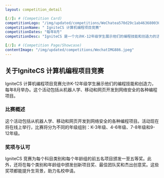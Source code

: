 ```yaml
---
layout: competition_detail

[//]: # (Competition Card)
competitionLogo: "/img/updated/competitions/WeChatea570d29c1ab46368003021e64e25aa1.png"
competitionName: " IgniteCS 计算机编程项目竞赛"
competitionDates: "每年8月"
competitionDesc: "IgniteCS 是一个允许K-12年级学生展示他们的编程技能和创造力的活动。这个活动包括从机器人学、移动和网页开发到网络安全的各种编程项目。"

[//]: # (Competition Page/Showcase)
contentImage: "/img/updated/competitions/WechatIMG886.jpeg"
---
```


## 关于IgniteCS 计算机编程项目竞赛

IgniteCS 计算机编程项目竞赛允许K-12年级学生展示他们的编程技能和创造力，每年8月举办。这个活动包括从机器人学、移动和网页开发到网络安全的各种编程项目。

### 比赛概述

这个活动包括从机器人学、移动和网页开发到网络安全的各种编程项目。活动现在将在线上举行，比赛将分为不同的年级组别：K-3年级、4-6年级、7-8年级和9-12年级。

### 奖项与认可

IgniteCS 竞赛为每个科目类别和每个年龄组的前五名项目颁发一至五等奖。此外，还将在每个类别和年龄组中颁发创新项目奖、最佳团队奖和杰出创意奖。这些奖项都能提升生背景，助力名校申请。

